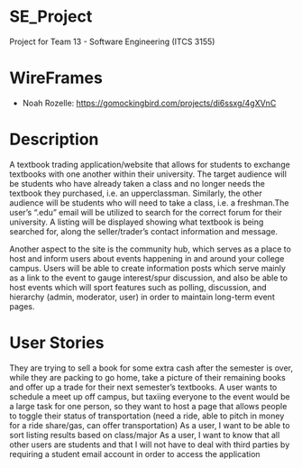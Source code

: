 # SE_Project
Project for Team 13 - Software Engineering (ITCS 3155)

WireFrames
==================================================================
- Noah Rozelle: https://gomockingbird.com/projects/di6ssxg/4gXVnC


Description
=====================================================================================================
A textbook trading application/website that allows for students to exchange textbooks with one another within their university. The target audience will be students who have already taken a class and no longer needs the textbook they purchased, i.e. an upperclassman. Similarly, the other audience will be students who will need to take a class, i.e. a freshman.The user’s “.edu” email will be utilized to search for the correct forum for their university. A listing will be displayed showing what textbook is being searched for, along the seller/trader’s contact information and message.

Another aspect to the site is the community hub, which serves as a place to host and inform users about events happening in and around your college campus. Users will be able to create information posts which serve mainly as a link to the event to gauge interest/spur discussion, and also be able to host events which will sport features such as polling, discussion, and hierarchy (admin, moderator, user) in order to maintain long-term event pages.


User Stories
=====================================================================================================
They are trying to sell a book for some extra cash after the semester is over, while they are packing to go home, take a picture of their remaining books and offer up a trade for their next semester’s textbooks.
A user wants to schedule a meet up off campus, but taxiing everyone to the event would be a large task for one person, so they want to host a page that allows people to toggle their status of transportation (need a ride, able to pitch in money for a ride share/gas, can offer transportation)
As a user, I want to be able to sort listing results based on class/major
As a user, I want to know that all other users are students and that I will not have to deal with third parties by requiring a student email account in order to access the application
